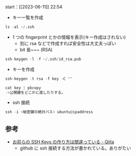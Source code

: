 start：[[2023-06-11]] 22:54

- キー一覧を作成

```python
ls -al ~/.ssh
```

- 1 つの fingerprint とかの情報を表示(キー作成はされない)
  - 別に rsa などで作成すれば安全性は大丈夫っぽい
  - bit 長~~~ (RSA)

```python
ssh-keygen -l -f ~/.ssh/id_rsa.pub
```

- キーを作成

```python
ssh-keygen -t rsa -f key -C ""

cat key | pbcopy
->公開鍵をどこかに渡したりする。
```

- ssh 接続

```python
ssh -i <秘密鍵の絶対パス> ubuntu@ipaddress
```

## 参考

- [お前らの SSH Keys の作り方は間違っている - Qiita](https://qiita.com/suthio/items/2760e4cff0e185fe2db9)
  - github に ssh 接続する方法が書かれている。ありがたい

